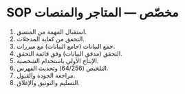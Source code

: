 # SOP مخصّص — المتاجر والمنصات

1) استقبال المهمة من المنسق.
2) التحقق من كفاية المدخلات.
3) جمع البيانات (جامع البيانات) مع مبررات.
4) التحقق (مدقق البيانات) وفق قائمة التحقق.
5) الإنتاج الأولي باستخدام الشخصية.
6) التلخيص (64/256) وتحديث الفهرس.
7) مراجعة الجودة والقبول.
8) التسليم والتوثيق والإغلاق.
